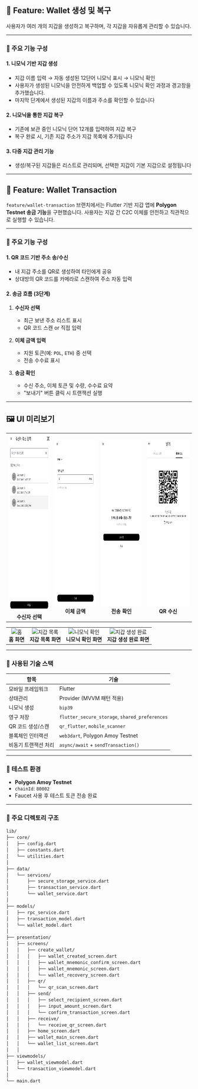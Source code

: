 ## 👛 Feature: Wallet 생성 및 복구

사용자가 여러 개의 지갑을 생성하고 복구하며, 각 지갑을 자유롭게 관리할 수 있습니다.

---

### 🧩 주요 기능 구성

#### 1. **니모닉 기반 지갑 생성**

- 지갑 이름 입력 → 자동 생성된 12단어 니모닉 표시 → 니모닉 확인
- 사용자가 생성된 니모닉을 안전하게 백업할 수 있도록 니모닉 확인 과정과 경고창을 추가했습니다.
- 마지막 단계에서 생성된 지갑의 이름과 주소를 확인할 수 있습니다

#### 2. **니모닉을 통한 지갑 복구**

- 기존에 보관 중인 니모닉 단어 12개를 입력하여 지갑 복구
- 복구 완료 시, 기존 지갑 주소가 지갑 목록에 추가됩니다

#### 3. **다중 지갑 관리 기능**

- 생성/복구된 지갑들은 리스트로 관리되며, 선택한 지갑이 기본 지갑으로 설정됩니다

---

## 🔁 Feature: Wallet Transaction

`feature/wallet-transaction` 브랜치에서는 Flutter 기반 지갑 앱에 **Polygon Testnet 송금 기능**을 구현했습니다. 사용자는 지갑 간 C2C 이체를 안전하고 직관적으로 실행할 수 있습니다.

---

### 📌 주요 기능 구성

#### 1. **QR 코드 기반 주소 송/수신**

- 내 지갑 주소를 QR로 생성하여 타인에게 공유
- 상대방의 QR 코드를 카메라로 스캔하여 주소 자동 입력

#### 2. **송금 흐름 (3단계)**

1. **수신자 선택**

   - 최근 보낸 주소 리스트 표시
   - QR 코드 스캔 or 직접 입력

2. **이체 금액 입력**

   - 지원 토큰(예: `POL`, `ETH`) 중 선택
   - 전송 수수료 표시

3. **송금 확인**
   - 수신 주소, 이체 토큰 및 수량, 수수료 요약
   - "보내기" 버튼 클릭 시 트랜잭션 실행

---

## 🖼️ UI 미리보기

<table align="center">
  <tr>
    <td align="center">
      <img src="lib/assets/SelectRecipient.png" width="200" height="480" alt="수신자 선택"/><br/>
      <b>수신자 선택</b>
    </td>
    <td align="center">
      <img src="lib/assets/InputAmountScreen.png" width="200" height="450" alt="이체 금액"/><br/>
      <b>이체 금액</b>
    </td>
    <td align="center">
      <img src="lib/assets/ConfirmTransactionScreen.png" width="200" height="450" alt="송금 확인"/><br/>
      <b>전송 확인</b>
    </td>
    <td align="center">
      <img src="lib/assets/ReceiveQrScreen.png" width="200" height="450" alt="QR 수신"/><br/>
      <b>QR 수신</b>
    </td>
  </tr>
</table>

<table align="center">
  <tr>
    <td align="center">
      <img src="https://github.com/user-attachments/assets/a2b5081d-9764-449a-8b67-2f192050ea63" width="200" height="450" alt="홈"/><br/>
      <b>홈 화면</b>
    </td>
    <td align="center">
      <img src="https://github.com/user-attachments/assets/2f13a4db-f994-4521-a8b4-4b49c60b10f0" width="200" height="450" alt="지갑 목록"/><br/>
      <b>지갑 목록 화면</b>
    </td>
    <td align="center">
      <img src="https://github.com/user-attachments/assets/b4da4b98-254a-4da2-86eb-64dcd8dcfc0d" width="200" height="450" alt="니모닉 확인"/><br/>
      <b>니모닉 확인 화면</b>
    </td>
    <td align="center">
      <img src="https://github.com/user-attachments/assets/19ca6a22-83d5-40f0-a544-d0f27ac53b7b" width="200" height="450" alt="지갑 생성 완료"/><br/>
      <b>지갑 생성 완료 화면</b>
    </td>
  </tr>
</table>

---

### 🧱 사용된 기술 스택

| 항목                 | 기술                                           |
| -------------------- | ---------------------------------------------- |
| 모바일 프레임워크    | Flutter                                        |
| 상태관리             | Provider (MVVM 패턴 적용)                      |
| 니모닉 생성          | `bip39`                                        |
| 영구 저장            | `flutter_secure_storage`, `shared_preferences` |
| QR 코드 생성/스캔    | `qr_flutter`, `mobile_scanner`                 |
| 블록체인 인터랙션    | `web3dart`, Polygon Amoy Testnet               |
| 비동기 트랜잭션 처리 | `async/await` + `sendTransaction()`            |

---

### 🧪 테스트 환경

- **Polygon Amoy Testnet**
- `chainId`: `80002`
- Faucet 사용 후 테스트 토큰 전송 완료

---

### 📂 주요 디렉토리 구조

```bash
lib/
├── core/
│   ├── config.dart
│   ├── constants.dart
│   └── utilities.dart
│
├── data/
│   └── services/
│       ├── secure_storage_service.dart
│       ├── transaction_service.dart
│       └── wallet_service.dart
│
├── models/
│   ├── rpc_service.dart
│   ├── transaction_model.dart
│   └── wallet_model.dart
│
├── presentation/
│   ├── screens/
│   │   ├── create_wallet/
│   │   │   ├── wallet_created_screen.dart
│   │   │   ├── wallet_mnemonic_confirm_screen.dart
│   │   │   ├── wallet_mnemonic_screen.dart
│   │   │   └── wallet_recovery_screen.dart
│   │   ├── qr/
│   │   │   └── qr_scan_screen.dart
│   │   ├── send/
│   │   │   ├── select_recipient_screen.dart
│   │   │   ├── input_amount_screen.dart
│   │   │   └── confirm_transaction_screen.dart
│   │   ├── receive/
│   │   │   └── receive_qr_screen.dart
│   │   ├── home_screen.dart
│   │   ├── wallet_main_screen.dart
│   │   └── wallet_list_screen.dart
│   │
├── viewmodels/
│   ├── wallet_viewmodel.dart
│   └── transaction_viewmodel.dart
│
└── main.dart
```
